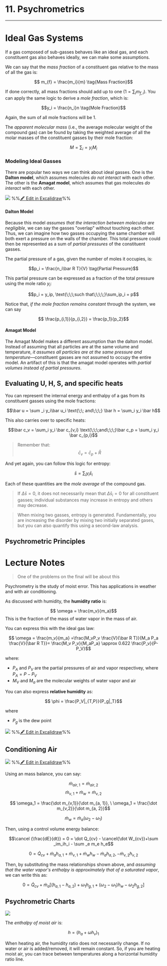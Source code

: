 # 11. Psychrometrics

--- 

# Ideal Gas Systems

If a gas composed of sub-gasses behaves like an ideal gas, and each constituent gas also behaves ideally, we can make some assumptions.

We can say that the *mass fraction* of a constituent gas relative to the mass of all the gas is:

$$ m_{f} = \frac{m_i}{m} \tag{Mass Fraction}$$

If done correctly, all mass fractions should add up to one ($1 = \sum_i m_{f,i}$). You can apply the same logic to derive a *mole fraction*, which is:

$$y_i = \frac{n_i}n \tag{Mole Fraction}$$

Again, the sum of all mole fractions will be $1$.

The *apparent molecular mass* (i.e., the average molecular weight of the compound gas) can be found by taking the weighted average of all the molar masses of the constituent gasses by their mole fraction:

$$M =\sum _i = y_iM_i$$


### Modeling Ideal Gasses

There are popular two ways we can think about ideal gasses. One is the **Dalton model**, which assumes molecules *do not interact* with each other. The other is the **Amagat model**, which assumes that gas molecules *do interact* with each other.

![](../../media/excalidraw/excalidraw-2024-11-14-14.16.11.excalidraw.svg)
%%[🖋 Edit in Excalidraw](../../media/excalidraw/excalidraw-2024-11-14-14.16.11.excalidraw.md)%%

#### Dalton Model

Because this model *assumes that the interaction between molecules are negligible*, we can say the gasses "overlap" without touching each other. Thus, we can imagine how two gasses occupying the same chamber will both exert a pressure on the walls of the chamber. This total pressure could then be represented as a sum of *partial pressures* of the constituent gasses. 

The partial pressure of a gas, given the number of moles it occupies, is:

$$p_i = \frac{n_i\bar R T}{V} \tag{Partial Pressure}$$

This partial pressure can be expressed as a fraction of the total pressure using the mole ratio $y_i$:

$$p_i = y_ip, \text{\;\;\;such that\;\;\;\;}\sum_ip_i = p$$

Notice that, *if the mole fraction remains constant* through the system, we can say

$$ \frac{p_{i,1}}{p_{i,2}} = \frac{p_1}{p_2}$$

#### Amagat Model 

The Amagat Model makes a different assumption than the dalton model. Instead of assuming that all particles are at the same volume and temperature, *it assumes all particles are at the same pressure and temperature*—constituent gasses are not assumed to occupy the entire model. An artifact of this is that the amagat model operates with *partial volumes instead of partial pressures*.



## Evaluating U, H, S, and specific heats

You can represent the internal energy and enthalpy of a gas from its constituent gasses using the mole fractions:

$$\bar u = \sum _i y_i\bar u_i \text{\;\; and\;\;\;} \bar h = \sum_i y_i \bar h$$

This also carries over to specific heats:

$$\bar c_v = \sum_i y_i \bar c_{v,i} \text{\;\;\;and\;\;\;}\bar c_p = \sum_i y_i \bar c_{p,i}$$


> Remember that:
> $$\bar c_v = \bar c_p + \bar R \tag{ideal gas}$$

And yet again, you can follow this logic for entropy:

$$ \bar s = \sum _i y_i \bar s_i$$

Each of these quantities are the *mole average* of the compound gas. 

> If $\Delta \bar s = 0$, it does not necessarily mean that $\Delta \bar s_i = 0$ for all constituent gasses; individual substances may increase in entropy and others may decrease. 


> When mixing two gasses, entropy is generated. Fundamentally, you are increasing the disorder by mixing two initially separated gases, but you can also quantify this using a second-law analysis.


## Psychrometric Principles




# Lecture Notes


> One of the problems on the final will be about this

Psychrometry is the study of moist error. This has applications in weather and with air conditioning. 

As discussed with humidity, the **humidity ratio** is:

$$ \omega = \frac{m_v}{m_a}$$ 
This is the fraction of the mass of water vapor in the mass of air.

You can express this with the ideal gas law:

$$ \omega = \frac{m_v}{m_a} =\frac{M_vP_v \frac{V}{\bar R T}}{M_a P_a \frac{V}{\bar R T}}= \frac{M_v P_v}{M_aP_a} \approx 0.622 \frac{P_v}{P-P_V}$$

where:
- $P_A$ and $P_V$ are the partial pressures of air and vapor respectivey, where $P_A=P-P_V$ 
- $M_V$ and $M_a$ are the molecular weights of water vapor and air

You can also express **relative humidity** as:

$$ \phi = \frac{P_V|_{T,P}}{P_g|_T}$$

where
- $P_g$ is the dew point

![](../../media/excalidraw/excalidraw-2024-11-21-14.12.44.excalidraw.svg)
%%[🖋 Edit in Excalidraw](../../media/excalidraw/excalidraw-2024-11-21-14.12.44.excalidraw.md)%%



## Conditioning Air

![](../../media/excalidraw/excalidraw-2024-11-21-14.14.21.excalidraw.svg)
%%[🖋 Edit in Excalidraw](../../media/excalidraw/excalidraw-2024-11-21-14.14.21.excalidraw.md)%%


Using an mass balance, you can say:

$$\dot m_{air, 1} = \dot m_{air, 2}$$ 
$$\dot m_{v, 1} + \dot m_{w} = \dot m_{v, 2} $$

$$ \omega_1 = \frac{\dot m_{v,1}}{\dot m_{a, 1}}, \ \omega_1 = \frac{\dot m_{v,2}}{\dot m_{a, 2}}$$

$$ \dot m_w = \dot m_a (\omega_2 - \omega _1) $$

Then, using a control volume energy balance:

$$\cancel {\frac{dE}{dt}} = 0 = \dot Q_{cv} - \cancel{\dot W_{cv}}+\sum _im_ih_i - \sum _e m_e h_e$$

$$ 0 = \dot Q_{cv} + \dot m_a h_{a,1}+\dot m_{v,1}+\dot m_w h_w - \dot m_ah_{a,2}, - \dot m_{v,2}h_{v,2}$$

Then, by substituting the mass relationships shown above, and *assuming that the water vapor's enthalpy is approximately that of a saturated vapor*, we can write this as: 

$$ 0 =\dot Q_{cv} + \dot m_a [(h_{a,1}-h_{a,2})+\omega_1h_{g,1} + (\omega_2 - \omega _1)h_w-\omega_2 h_{g,2}]$$

## Psychrometric Charts

![](../../media/Pasted%20image%2020241121150245.webp)

The *enthalpy of moist air* is:

$$h = (h_a+\omega h_v)_1$$


When heating air, the humidity ratio does not necessarily change. If no water or air is added/removed, it will remain constant. So, if you are heating moist air, you can trace between temperatures along a horizontal humidity ratio line.

